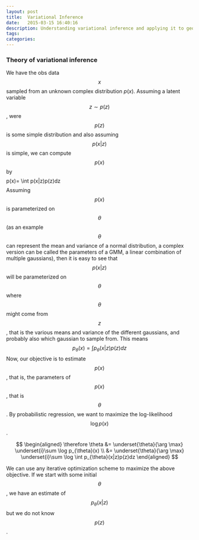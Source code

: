 ```yaml
---
layout: post
title:  Variational Inference
date:   2015-03-15 16:40:16
description: Understanding variational inference and applying it to geophysical inversion
tags: 
categories: 
---
```

<h3>Theory of variational inference </h3>

We have the obs data $$x$$ sampled from an unknown complex distribution $p(x)$. Assuming a latent variable $$z \sim p(z)$$, were $$p(z)$$ is some simple distribution and also assuming $$p(x|z)$$ is simple, we can compute $$p(x)$$ by 
$$$$p(x)= \int p(x|z)p(z)dz$$$$
Assuming $$p(x)$$ is parameterized on $$\theta$$ (as an example $$\theta$$ can represent the mean and variance of a normal distribution, a complex version can be called the parameters of a GMM, a linear combination of multiple gaussians), then it is easy to see that $$p(x|z)$$ will be parameterized on $$\theta$$ where $$\theta$$ might come from $$z$$, that is the various means and variance of the different gaussians, and probably also which gaussian to sample from. This means 
$$p_{\theta}(x)= \int p_{\theta}(x|z)p(z)dz$$
Now, our objective is to estimate $$p(x)$$, that is, the parameters of $$p(x)$$, that is $$\theta$$. By probabilistic regression, we want to maximize the log-likelihood $$ \log p(x)$$. 

$$
\begin{aligned}
 \therefore \theta &= \underset{\theta}{\arg \max} \underset{i}\sum \log p_{\theta}(x) \\
 &= \underset{\theta}{\arg \max} \underset{i}\sum \log \int p_{\theta}(x|z)p(z)dz
\end{aligned}
$$

We can use any iterative optimization scheme to maximize the above objective. If we start  with some initial $$\theta$$, we have an estimate of $$p_{\theta}(x|z)$$ but we do not know $$p(z)$$. 

<!-- Unless we know the exact analytical expression for the integral, we can use any iterative optimi

In our case, assuming we know $$\log p_{\theta}(x|z)$$ for that iteration, the evaluation of the above integration requires estimating $$p(z)$$. Using Baye's rule $$p(z)= p(z|x) p(x)$$. Since we do not know $$p(x)$$ (called evidence), the above is intractable. Even if we made some assumption, it would requrie drawing a bunch of samples from z and finding the expectation $$\mathbb{E}_{z \sim p(z)}[p_{\theta}(x|z)]$$, or in simpler terms, evaluating that integral numerically. When computing the gradient of that objective w.r.t $$\theta$$, this would mean drawing the samples $$z$$ every time in the iterative optimization. In short,  -->